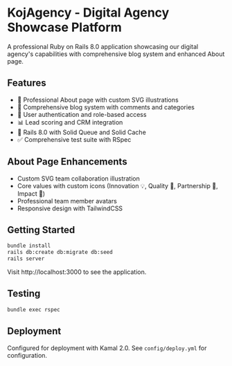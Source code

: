 # KojAgency - Digital Agency Showcase Platform

A professional Ruby on Rails 8.0 application showcasing our digital agency's capabilities with comprehensive blog system and enhanced About page.

## Features
- 🎨 Professional About page with custom SVG illustrations
- 📝 Comprehensive blog system with comments and categories  
- 👤 User authentication and role-based access
- 📊 Lead scoring and CRM integration
- 🚀 Rails 8.0 with Solid Queue and Solid Cache
- ✅ Comprehensive test suite with RSpec

## About Page Enhancements
- Custom SVG team collaboration illustration
- Core values with custom icons (Innovation 💡, Quality 💎, Partnership 🤝, Impact 🎯)
- Professional team member avatars
- Responsive design with TailwindCSS

## Getting Started
```bash
bundle install
rails db:create db:migrate db:seed
rails server
```

Visit http://localhost:3000 to see the application.

## Testing
```bash
bundle exec rspec
```

## Deployment
Configured for deployment with Kamal 2.0. See `config/deploy.yml` for configuration.

